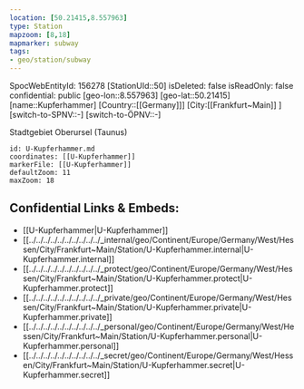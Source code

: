 ```yaml
---
location: [50.21415,8.557963]
type: Station 
mapzoom: [8,18] 
mapmarker: subway 
tags:
- geo/station/subway
---
```

SpocWebEntityId: 156278
[StationUId::50]
isDeleted: false
isReadOnly: false
confidential: public
[geo-lon::8.557963]
[geo-lat::50.21415]
[name::Kupferhammer]
[Country::[[Germany]]]
[City:[[Frankfurt~Main]] ]
[switch-to-SPNV::-]
[switch-to-ÖPNV::-]

Stadtgebiet Oberursel (Taunus)

```leaflet
id: U-Kupferhammer.md
coordinates: [[U-Kupferhammer]]
markerFile: [[U-Kupferhammer]]
defaultZoom: 11 
maxZoom: 18
```


## Confidential Links & Embeds: 
- [[U-Kupferhammer|U-Kupferhammer]] 
- [[../../../../../../../../../../_internal/geo/Continent/Europe/Germany/West/Hessen/City/Frankfurt~Main/Station/U-Kupferhammer.internal|U-Kupferhammer.internal]] 
- [[../../../../../../../../../../_protect/geo/Continent/Europe/Germany/West/Hessen/City/Frankfurt~Main/Station/U-Kupferhammer.protect|U-Kupferhammer.protect]] 
- [[../../../../../../../../../../_private/geo/Continent/Europe/Germany/West/Hessen/City/Frankfurt~Main/Station/U-Kupferhammer.private|U-Kupferhammer.private]] 
- [[../../../../../../../../../../_personal/geo/Continent/Europe/Germany/West/Hessen/City/Frankfurt~Main/Station/U-Kupferhammer.personal|U-Kupferhammer.personal]] 
- [[../../../../../../../../../../_secret/geo/Continent/Europe/Germany/West/Hessen/City/Frankfurt~Main/Station/U-Kupferhammer.secret|U-Kupferhammer.secret]] 
